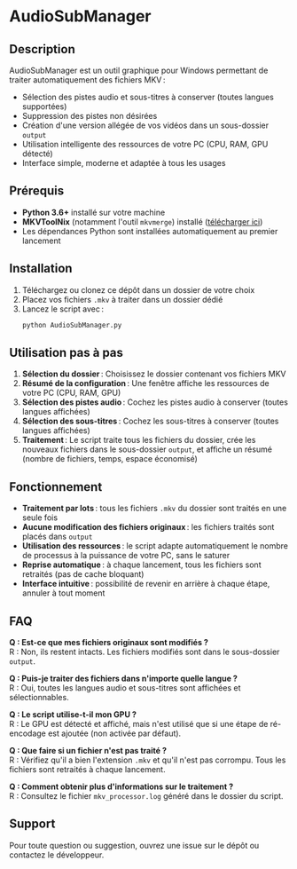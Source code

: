 # AudioSubManager

## Description

AudioSubManager est un outil graphique pour Windows permettant de traiter automatiquement des fichiers MKV :
- Sélection des pistes audio et sous-titres à conserver (toutes langues supportées)
- Suppression des pistes non désirées
- Création d'une version allégée de vos vidéos dans un sous-dossier `output`
- Utilisation intelligente des ressources de votre PC (CPU, RAM, GPU détecté)
- Interface simple, moderne et adaptée à tous les usages

## Prérequis

- **Python 3.6+** installé sur votre machine
- **MKVToolNix** (notamment l'outil `mkvmerge`) installé ([télécharger ici](https://mkvtoolnix.download/downloads.html#windows))
- Les dépendances Python sont installées automatiquement au premier lancement

## Installation

1. Téléchargez ou clonez ce dépôt dans un dossier de votre choix
2. Placez vos fichiers `.mkv` à traiter dans un dossier dédié
3. Lancez le script avec :
   ```bash
   python AudioSubManager.py
   ```

## Utilisation pas à pas

1. **Sélection du dossier** : Choisissez le dossier contenant vos fichiers MKV
2. **Résumé de la configuration** : Une fenêtre affiche les ressources de votre PC (CPU, RAM, GPU)
3. **Sélection des pistes audio** : Cochez les pistes audio à conserver (toutes langues affichées)
4. **Sélection des sous-titres** : Cochez les sous-titres à conserver (toutes langues affichées)
5. **Traitement** : Le script traite tous les fichiers du dossier, crée les nouveaux fichiers dans le sous-dossier `output`, et affiche un résumé (nombre de fichiers, temps, espace économisé)

## Fonctionnement

- **Traitement par lots** : tous les fichiers `.mkv` du dossier sont traités en une seule fois
- **Aucune modification des fichiers originaux** : les fichiers traités sont placés dans `output`
- **Utilisation des ressources** : le script adapte automatiquement le nombre de processus à la puissance de votre PC, sans le saturer
- **Reprise automatique** : à chaque lancement, tous les fichiers sont retraités (pas de cache bloquant)
- **Interface intuitive** : possibilité de revenir en arrière à chaque étape, annuler à tout moment

## FAQ

**Q : Est-ce que mes fichiers originaux sont modifiés ?**  
R : Non, ils restent intacts. Les fichiers modifiés sont dans le sous-dossier `output`.

**Q : Puis-je traiter des fichiers dans n'importe quelle langue ?**  
R : Oui, toutes les langues audio et sous-titres sont affichées et sélectionnables.

**Q : Le script utilise-t-il mon GPU ?**  
R : Le GPU est détecté et affiché, mais n'est utilisé que si une étape de ré-encodage est ajoutée (non activée par défaut).

**Q : Que faire si un fichier n'est pas traité ?**  
R : Vérifiez qu'il a bien l'extension `.mkv` et qu'il n'est pas corrompu. Tous les fichiers sont retraités à chaque lancement.

**Q : Comment obtenir plus d'informations sur le traitement ?**  
R : Consultez le fichier `mkv_processor.log` généré dans le dossier du script.

## Support

Pour toute question ou suggestion, ouvrez une issue sur le dépôt ou contactez le développeur.
